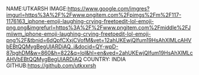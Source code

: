 NAME:UTKARSH
IMAGE:https://www.google.com/imgres?imgurl=https%3A%2F%2Fwww.pngitem.com%2Fpimgs%2Fm%2F117-1176163_iphone-emoji-laughing-crying-freetoedit-lol-emoji-png.png&imgrefurl=https%3A%2F%2Fwww.pngitem.com%2Fmiddle%2FJmiiwm_iphone-emoji-laughing-crying-freetoedit-lol-emoji-png%2F&tbnid=6dQpfCXxjCVofM&vet=12ahUKEwjQlfum19HsAhXlMLcAHVbEBtQQMygBegUIARDiAQ..i&docid=QY-wpD-87pghDM&w=860&h=822&q=lol&hl=en&ved=2ahUKEwjQlfum19HsAhXlMLcAHVbEBtQQMygBegUIARDiAQ
COUNTRY: INDIA
GITHUB:https://github.com/utkxxrsh
